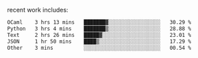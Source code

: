 
<!--<img width="1415" height="100" alt="blu" src="https://github.com/rdsilva01/rdsilva01/assets/101207588/deb060e5-d035-4f09-b511-e3f50605b207">-->

<!-- \> Enthusiastic about developing and building solutions <br>
\> Computer Science and Engineering @ UBI -->

<!-- <a href="https://www.rodrigosilva.live/">personal website</a> 🏁 -->

<!-- ![](https://komarev.com/ghpvc/?username=rdsilva01) -->

recent work includes:
<!--START_SECTION:waka-->

```txt
OCaml    3 hrs 13 mins   ███████▓░░░░░░░░░░░░░░░░░   30.29 %
Python   3 hrs 4 mins    ███████▒░░░░░░░░░░░░░░░░░   28.88 %
Text     2 hrs 26 mins   █████▓░░░░░░░░░░░░░░░░░░░   23.01 %
JSON     1 hr 50 mins    ████▒░░░░░░░░░░░░░░░░░░░░   17.29 %
Other    3 mins          ░░░░░░░░░░░░░░░░░░░░░░░░░   00.54 %
```

<!--END_SECTION:waka-->

